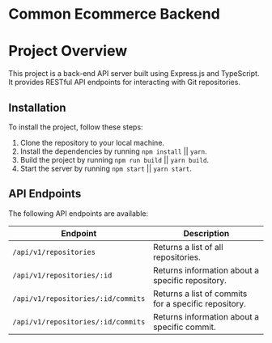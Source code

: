 # Common Ecommerce Backend

# Project Overview

This project is a back-end API server built using Express.js and TypeScript. It provides RESTful API endpoints for interacting with Git repositories.

## Installation

To install the project, follow these steps:

1. Clone the repository to your local machine.
2. Install the dependencies by running `npm install` || `yarn`.
3. Build the project by running `npm run build` || `yarn build`.
4. Start the server by running `npm start` || `yarn start`.

## API Endpoints

The following API endpoints are available:

| Endpoint                           | Description                                          |
| ---------------------------------- | ---------------------------------------------------- |
| `/api/v1/repositories`             | Returns a list of all repositories.                  |
| `/api/v1/repositories/:id`         | Returns information about a specific repository.     |
| `/api/v1/repositories/:id/commits` | Returns a list of commits for a specific repository. |
| `/api/v1/repositories/:id/commits` | Returns information about a specific commit.         |
